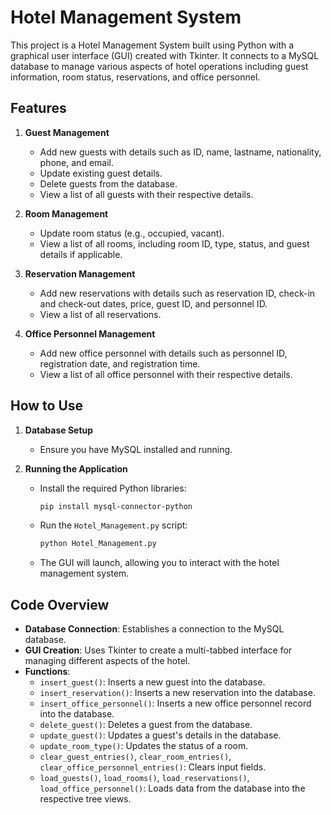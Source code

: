 # Hotel Management System

This project is a Hotel Management System built using Python with a graphical user interface (GUI) created with Tkinter. It connects to a MySQL database to manage various aspects of hotel operations including guest information, room status, reservations, and office personnel.

## Features

1. **Guest Management**
    - Add new guests with details such as ID, name, lastname, nationality, phone, and email.
    - Update existing guest details.
    - Delete guests from the database.
    - View a list of all guests with their respective details.

2. **Room Management**
    - Update room status (e.g., occupied, vacant).
    - View a list of all rooms, including room ID, type, status, and guest details if applicable.

3. **Reservation Management**
    - Add new reservations with details such as reservation ID, check-in and check-out dates, price, guest ID, and personnel ID.
    - View a list of all reservations.

4. **Office Personnel Management**
    - Add new office personnel with details such as personnel ID, registration date, and registration time.
    - View a list of all office personnel with their respective details.

## How to Use

1. **Database Setup**
    - Ensure you have MySQL installed and running.

2. **Running the Application**
    - Install the required Python libraries:
      ```bash
      pip install mysql-connector-python
      ```
    - Run the `Hotel_Management.py` script:
      ```bash
      python Hotel_Management.py
      ```
    - The GUI will launch, allowing you to interact with the hotel management system.

## Code Overview

- **Database Connection**: Establishes a connection to the MySQL database.
- **GUI Creation**: Uses Tkinter to create a multi-tabbed interface for managing different aspects of the hotel.
- **Functions**:
  - `insert_guest()`: Inserts a new guest into the database.
  - `insert_reservation()`: Inserts a new reservation into the database.
  - `insert_office_personnel()`: Inserts a new office personnel record into the database.
  - `delete_guest()`: Deletes a guest from the database.
  - `update_guest()`: Updates a guest's details in the database.
  - `update_room_type()`: Updates the status of a room.
  - `clear_guest_entries()`, `clear_room_entries()`, `clear_office_personnel_entries()`: Clears input fields.
  - `load_guests()`, `load_rooms()`, `load_reservations()`, `load_office_personnel()`: Loads data from the database into the respective tree views.

